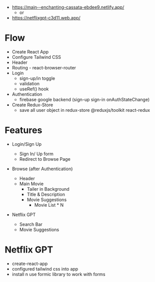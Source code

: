 - https://main--enchanting-cassata-ebdee9.netlify.app/
    -    or
- https://netflixgpt-c3d11.web.app/
# Flow
- Create React App
- Configure Tailwind CSS
- Header
- Routing - react-browser-router
- Login
  - sign-up/in toggle
  - validation
  - useRef() hook
- Authentication
  - firebase google backend (sign-up sign-in onAuthStateChange)
- Create Redux-Store
  - save all user object in redux-store @reduxjs/toolkit react-redux


# Features

- Login/Sign Up
    - Sign In/ Up form
    - Redirect to Browse Page

- Browse (after Authentication)
    - Header
    - Main Movie
        - Tailer in Background
        - Title & Description
        - Movie Suggestions 
            - Movie List * N

- Netflix GPT
    - Search Bar
    - Movie Suggestions

# Netflix GPT

- create-react-app
- configured tailwind css into app
- install n use formic library to work with forms
